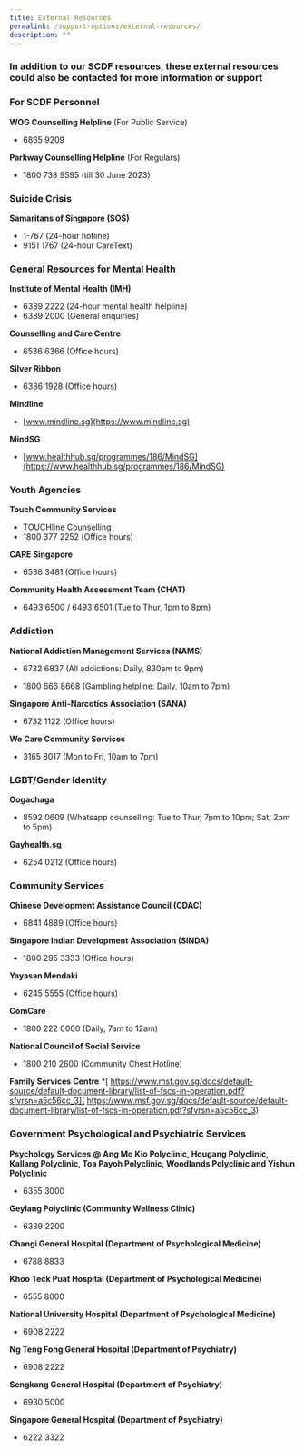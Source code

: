 ```yaml
---
title: External Resources
permalink: /support-options/external-resources/
description: ""
---
```

### In addition to our SCDF resources, these external resources could also be contacted for more information or support

### For SCDF Personnel
**WOG Counselling Helpline** (For Public Service)
* 6865 9209

**Parkway Counselling Helpline** (For Regulars)
* 1800 738 9595
(till 30 June 2023)

### Suicide Crisis 
**Samaritans of Singapore (SOS)**
* 1-767 (24-hour hotline)
* 9151 1767 (24-hour CareText)

### General Resources for Mental Health
**Institute of Mental Health (IMH)**
* 6389 2222 (24-hour mental health helpline)
* 6389 2000 (General enquiries)

**Counselling and Care Centre**
* 6536 6366 (Office hours)

**Silver Ribbon**
* 6386 1928 (Office hours)

**Mindline**
* [www.mindline.sg](https://www.mindline.sg)

**MindSG**
* [www.healthhub.sg/programmes/186/MindSG](https://www.healthhub.sg/programmes/186/MindSG)

### Youth Agencies
**Touch Community Services**
* TOUCHline Counselling 
* 1800 377 2252 (Office hours)

**CARE Singapore**
* 6538 3481 (Office hours)

**Community Health Assessment Team (CHAT)**
* 6493 6500 / 6493 6501 (Tue to Thur, 1pm to 8pm)

### Addiction
**National Addiction Management Services (NAMS)**
* 6732 6837 (All addictions: Daily, 830am to 9pm)

* 1800 666 8668 (Gambling helpline: Daily, 10am to 7pm)

**Singapore Anti-Narcotics Association (SANA)**
* 6732 1122 (Office hours)

**We Care Community Services**
* 3165 8017 (Mon to Fri, 10am to 7pm)

### LGBT/Gender Identity
**Oogachaga**
* 8592 0609 (Whatsapp counselling: Tue to Thur, 7pm to 10pm; Sat, 2pm to 5pm)

**Gayhealth.sg**
* 6254 0212 (Office hours)

### Community Services 
**Chinese Development Assistance Council (CDAC)**
* 6841 4889 (Office hours)

**Singapore Indian Development Association (SINDA)**
* 1800 295 3333 (Office hours)

**Yayasan Mendaki**
* 6245 5555 (Office hours)

**ComCare**
* 1800 222 0000 (Daily, 7am to 12am)

**National Council of Social Service**
* 1800 210 2600 (Community Chest Hotline)

**Family Services Centre**
*[ https://www.msf.gov.sg/docs/default-source/default-document-library/list-of-fscs-in-operation.pdf?sfvrsn=a5c56cc_3]( https://www.msf.gov.sg/docs/default-source/default-document-library/list-of-fscs-in-operation.pdf?sfvrsn=a5c56cc_3)


### Government Psychological and Psychiatric Services
**Psychology Services @ Ang Mo Kio Polyclinic, Hougang Polyclinic, Kallang Polyclinic, Toa Payoh Polyclinic, Woodlands Polyclinic and Yishun Polyclinic**
* 6355 3000

**Geylang Polyclinic (Community Wellness Clinic)**
* 6389 2200

**Changi General Hospital (Department of Psychological Medicine)**
* 6788 8833

**Khoo Teck Puat Hospital (Department of Psychological Medicine)**
* 6555 8000

**National University Hospital (Department of Psychological Medicine)**
* 6908 2222

**Ng Teng Fong General Hospital (Department of Psychiatry)**
* 6908 2222

**Sengkang General Hospital (Department of Psychiatry)**
* 6930 5000

**Singapore General Hospital (Department of Psychiatry)**
* 6222 3322